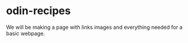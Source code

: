# odin-recipes
We will be making a page with links images and everything needed for a basic webpage.

